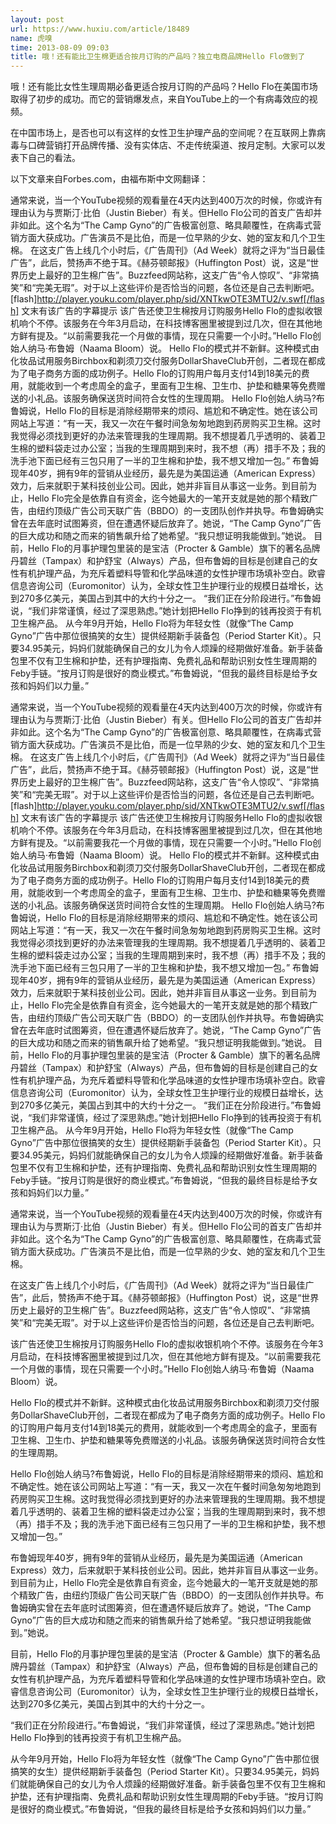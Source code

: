 ```yaml
---
layout: post
url: https://www.huxiu.com/article/18489
name: 虎嗅
time: 2013-08-09 09:03
title: 哦！还有能比卫生棉更适合按月订购的产品吗？独立电商品牌Hello Flo做到了
---
```

哦！还有能比女性生理周期必备更适合按月订购的产品吗？Hello Flo在美国市场取得了初步的成功。而它的营销爆发点，来自YouTube上的一个有病毒效应的视频。

在中国市场上，是否也可以有这样的女性卫生护理产品的空间呢？在互联网上靠病毒与口碑营销打开品牌传播、没有实体店、不走传统渠道、按月定制。大家可以发表下自己的看法。

以下文章来自Forbes.com，由福布斯中文网翻译：

通常来说，当一个YouTube视频的观看量在4天内达到400万次的时候，你或许有理由认为与贾斯汀·比伯（Justin Bieber）有关。但Hello Flo公司的首支广告却并非如此。这个名为“The Camp Gyno”的广告极富创意、略具颠覆性，在病毒式营销方面大获成功。广告演员不是比伯，而是一位早熟的少女、她的室友和几个卫生棉。 在这支广告上线几个小时后，《广告周刊》（Ad Week）就将之评为“当日最佳广告”，此后，赞扬声不绝于耳。《赫芬顿邮报》（Huffington Post）说，这是“世界历史上最好的卫生棉广告”。Buzzfeed网站称，这支广告“令人惊叹”、“非常搞笑”和“完美无瑕”。对于以上这些评价是否恰当的问题，各位还是自己去判断吧。 [flash]http://player.youku.com/player.php/sid/XNTkwOTE3MTU2/v.swf[/flash] 文末有该广告的字幕提示 该广告还使卫生棉按月订购服务Hello Flo的虚拟收银机响个不停。该服务在今年3月启动，在科技博客圈里被提到过几次，但在其他地方鲜有提及。“以前需要我花一个月做的事情，现在只需要一个小时。”Hello Flo创始人纳马·布鲁姆（Naama Bloom）说。 Hello Flo的模式并不新鲜。这种模式由化妆品试用服务Birchbox和剃须刀交付服务DollarShaveClub开创，二者现在都成为了电子商务方面的成功例子。Hello Flo的订购用户每月支付14到18美元的费用，就能收到一个考虑周全的盒子，里面有卫生棉、卫生巾、护垫和糖果等免费赠送的小礼品。该服务确保送货时间符合女性的生理周期。 Hello Flo创始人纳马?布鲁姆说，Hello Flo的目标是消除经期带来的烦闷、尴尬和不确定性。她在该公司网站上写道：“有一天，我又一次在午餐时间急匆匆地跑到药房购买卫生棉。这时我觉得必须找到更好的办法来管理我的生理周期。我不想提着几乎透明的、装着卫生棉的塑料袋走过办公室；当我的生理周期到来时，我不想（再）措手不及；我的洗手池下面已经有三包只用了一半的卫生棉和护垫，我不想又增加一包。” 布鲁姆现年40岁，拥有9年的营销从业经历，最先是为美国运通（American Express）效力，后来就职于某科技创业公司。因此，她并非盲目从事这一业务。到目前为止，Hello Flo完全是依靠自有资金，迄今她最大的一笔开支就是她的那个精致广告，由纽约顶级广告公司天联广告（BBDO）的一支团队创作并执导。布鲁姆确实曾在去年底时试图筹资，但在遭遇怀疑后放弃了。她说，“The Camp Gyno”广告的巨大成功和随之而来的销售飙升给了她希望。“我只想证明我能做到。”她说。 目前，Hello Flo的月事护理包里装的是宝洁（Procter & Gamble）旗下的著名品牌丹碧丝（Tampax）和护舒宝（Always）产品，但布鲁姆的目标是创建自己的女性有机护理产品，为充斥着塑料导管和化学品味道的女性护理市场填补空白。欧睿信息咨询公司（Euromonitor）认为，全球女性卫生护理行业的规模日益增长，达到270多亿美元，美国占到其中的大约十分之一。 “我们正在分阶段进行。”布鲁姆说，“我们非常谨慎，经过了深思熟虑。”她计划把Hello Flo挣到的钱再投资于有机卫生棉产品。 从今年9月开始，Hello Flo将为年轻女性（就像“The Camp Gyno”广告中那位很搞笑的女生）提供经期新手装备包（Period Starter Kit）。只要34.95美元，妈妈们就能确保自己的女儿为令人烦躁的经期做好准备。新手装备包里不仅有卫生棉和护垫，还有护理指南、免费礼品和帮助识别女性生理周期的Feby手链。“按月订购是很好的商业模式。”布鲁姆说，“但我的最终目标是给予女孩和妈妈们以力量。”

通常来说，当一个YouTube视频的观看量在4天内达到400万次的时候，你或许有理由认为与贾斯汀·比伯（Justin Bieber）有关。但Hello Flo公司的首支广告却并非如此。这个名为“The Camp Gyno”的广告极富创意、略具颠覆性，在病毒式营销方面大获成功。广告演员不是比伯，而是一位早熟的少女、她的室友和几个卫生棉。 在这支广告上线几个小时后，《广告周刊》（Ad Week）就将之评为“当日最佳广告”，此后，赞扬声不绝于耳。《赫芬顿邮报》（Huffington Post）说，这是“世界历史上最好的卫生棉广告”。Buzzfeed网站称，这支广告“令人惊叹”、“非常搞笑”和“完美无瑕”。对于以上这些评价是否恰当的问题，各位还是自己去判断吧。 [flash]http://player.youku.com/player.php/sid/XNTkwOTE3MTU2/v.swf[/flash] 文末有该广告的字幕提示 该广告还使卫生棉按月订购服务Hello Flo的虚拟收银机响个不停。该服务在今年3月启动，在科技博客圈里被提到过几次，但在其他地方鲜有提及。“以前需要我花一个月做的事情，现在只需要一个小时。”Hello Flo创始人纳马·布鲁姆（Naama Bloom）说。 Hello Flo的模式并不新鲜。这种模式由化妆品试用服务Birchbox和剃须刀交付服务DollarShaveClub开创，二者现在都成为了电子商务方面的成功例子。Hello Flo的订购用户每月支付14到18美元的费用，就能收到一个考虑周全的盒子，里面有卫生棉、卫生巾、护垫和糖果等免费赠送的小礼品。该服务确保送货时间符合女性的生理周期。 Hello Flo创始人纳马?布鲁姆说，Hello Flo的目标是消除经期带来的烦闷、尴尬和不确定性。她在该公司网站上写道：“有一天，我又一次在午餐时间急匆匆地跑到药房购买卫生棉。这时我觉得必须找到更好的办法来管理我的生理周期。我不想提着几乎透明的、装着卫生棉的塑料袋走过办公室；当我的生理周期到来时，我不想（再）措手不及；我的洗手池下面已经有三包只用了一半的卫生棉和护垫，我不想又增加一包。” 布鲁姆现年40岁，拥有9年的营销从业经历，最先是为美国运通（American Express）效力，后来就职于某科技创业公司。因此，她并非盲目从事这一业务。到目前为止，Hello Flo完全是依靠自有资金，迄今她最大的一笔开支就是她的那个精致广告，由纽约顶级广告公司天联广告（BBDO）的一支团队创作并执导。布鲁姆确实曾在去年底时试图筹资，但在遭遇怀疑后放弃了。她说，“The Camp Gyno”广告的巨大成功和随之而来的销售飙升给了她希望。“我只想证明我能做到。”她说。 目前，Hello Flo的月事护理包里装的是宝洁（Procter & Gamble）旗下的著名品牌丹碧丝（Tampax）和护舒宝（Always）产品，但布鲁姆的目标是创建自己的女性有机护理产品，为充斥着塑料导管和化学品味道的女性护理市场填补空白。欧睿信息咨询公司（Euromonitor）认为，全球女性卫生护理行业的规模日益增长，达到270多亿美元，美国占到其中的大约十分之一。 “我们正在分阶段进行。”布鲁姆说，“我们非常谨慎，经过了深思熟虑。”她计划把Hello Flo挣到的钱再投资于有机卫生棉产品。 从今年9月开始，Hello Flo将为年轻女性（就像“The Camp Gyno”广告中那位很搞笑的女生）提供经期新手装备包（Period Starter Kit）。只要34.95美元，妈妈们就能确保自己的女儿为令人烦躁的经期做好准备。新手装备包里不仅有卫生棉和护垫，还有护理指南、免费礼品和帮助识别女性生理周期的Feby手链。“按月订购是很好的商业模式。”布鲁姆说，“但我的最终目标是给予女孩和妈妈们以力量。”

通常来说，当一个YouTube视频的观看量在4天内达到400万次的时候，你或许有理由认为与贾斯汀·比伯（Justin Bieber）有关。但Hello Flo公司的首支广告却并非如此。这个名为“The Camp Gyno”的广告极富创意、略具颠覆性，在病毒式营销方面大获成功。广告演员不是比伯，而是一位早熟的少女、她的室友和几个卫生棉。

在这支广告上线几个小时后，《广告周刊》（Ad Week）就将之评为“当日最佳广告”，此后，赞扬声不绝于耳。《赫芬顿邮报》（Huffington Post）说，这是“世界历史上最好的卫生棉广告”。Buzzfeed网站称，这支广告“令人惊叹”、“非常搞笑”和“完美无瑕”。对于以上这些评价是否恰当的问题，各位还是自己去判断吧。

该广告还使卫生棉按月订购服务Hello Flo的虚拟收银机响个不停。该服务在今年3月启动，在科技博客圈里被提到过几次，但在其他地方鲜有提及。“以前需要我花一个月做的事情，现在只需要一个小时。”Hello Flo创始人纳马·布鲁姆（Naama Bloom）说。

Hello Flo的模式并不新鲜。这种模式由化妆品试用服务Birchbox和剃须刀交付服务DollarShaveClub开创，二者现在都成为了电子商务方面的成功例子。Hello Flo的订购用户每月支付14到18美元的费用，就能收到一个考虑周全的盒子，里面有卫生棉、卫生巾、护垫和糖果等免费赠送的小礼品。该服务确保送货时间符合女性的生理周期。

Hello Flo创始人纳马?布鲁姆说，Hello Flo的目标是消除经期带来的烦闷、尴尬和不确定性。她在该公司网站上写道：“有一天，我又一次在午餐时间急匆匆地跑到药房购买卫生棉。这时我觉得必须找到更好的办法来管理我的生理周期。我不想提着几乎透明的、装着卫生棉的塑料袋走过办公室；当我的生理周期到来时，我不想（再）措手不及；我的洗手池下面已经有三包只用了一半的卫生棉和护垫，我不想又增加一包。”

布鲁姆现年40岁，拥有9年的营销从业经历，最先是为美国运通（American Express）效力，后来就职于某科技创业公司。因此，她并非盲目从事这一业务。到目前为止，Hello Flo完全是依靠自有资金，迄今她最大的一笔开支就是她的那个精致广告，由纽约顶级广告公司天联广告（BBDO）的一支团队创作并执导。布鲁姆确实曾在去年底时试图筹资，但在遭遇怀疑后放弃了。她说，“The Camp Gyno”广告的巨大成功和随之而来的销售飙升给了她希望。“我只想证明我能做到。”她说。

目前，Hello Flo的月事护理包里装的是宝洁（Procter & Gamble）旗下的著名品牌丹碧丝（Tampax）和护舒宝（Always）产品，但布鲁姆的目标是创建自己的女性有机护理产品，为充斥着塑料导管和化学品味道的女性护理市场填补空白。欧睿信息咨询公司（Euromonitor）认为，全球女性卫生护理行业的规模日益增长，达到270多亿美元，美国占到其中的大约十分之一。

“我们正在分阶段进行。”布鲁姆说，“我们非常谨慎，经过了深思熟虑。”她计划把Hello Flo挣到的钱再投资于有机卫生棉产品。

从今年9月开始，Hello Flo将为年轻女性（就像“The Camp Gyno”广告中那位很搞笑的女生）提供经期新手装备包（Period Starter Kit）。只要34.95美元，妈妈们就能确保自己的女儿为令人烦躁的经期做好准备。新手装备包里不仅有卫生棉和护垫，还有护理指南、免费礼品和帮助识别女性生理周期的Feby手链。“按月订购是很好的商业模式。”布鲁姆说，“但我的最终目标是给予女孩和妈妈们以力量。”

